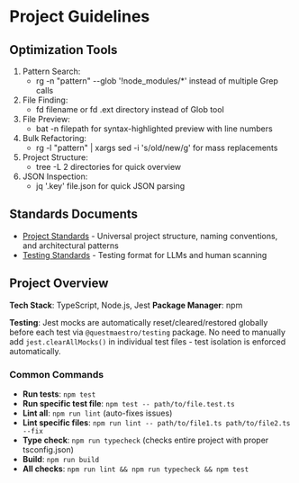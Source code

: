 # Project Guidelines

## Optimization Tools
1. Pattern Search:
   - rg -n "pattern" --glob '!node_modules/*' instead of multiple Grep calls
2. File Finding:
   - fd filename or fd .ext directory instead of Glob tool
3. File Preview:
   - bat -n filepath for syntax-highlighted preview with line numbers
4. Bulk Refactoring:
   - rg -l "pattern" | xargs sed -i 's/old/new/g' for mass replacements
5. Project Structure:
   - tree -L 2 directories for quick overview
6. JSON Inspection:
   - jq '.key' file.json for quick JSON parsing

## Standards Documents

- [Project Standards](packages/standards/project-standards.md) - Universal project structure, naming conventions, and
  architectural patterns
- [Testing Standards](packages/standards/testing-standards.md) - Testing format for LLMs and human scanning

## Project Overview

**Tech Stack**: TypeScript, Node.js, Jest
**Package Manager**: npm

**Testing**: Jest mocks are automatically reset/cleared/restored globally before each test via `@questmaestro/testing`
package. No need to manually add `jest.clearAllMocks()` in individual test files - test isolation is enforced
automatically.

### Common Commands
- **Run tests**: `npm test`
- **Run specific test file**: `npm test -- path/to/file.test.ts`
- **Lint all**: `npm run lint` (auto-fixes issues)
- **Lint specific files**: `npm run lint -- path/to/file1.ts path/to/file2.ts --fix`
- **Type check**: `npm run typecheck` (checks entire project with proper tsconfig.json)
- **Build**: `npm run build`
- **All checks**: `npm run lint && npm run typecheck && npm test`